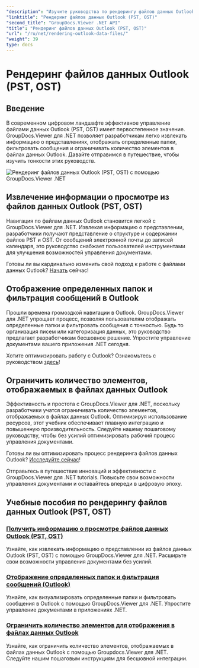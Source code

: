```yaml
---
"description": "Изучите руководства по рендерингу файлов данных Outlook (PST, OST) с GroupDocs.Viewer для .NET. Откройте для себя эффективные методы управления документами без усилий."
"linktitle": "Рендеринг файлов данных Outlook (PST, OST)"
"second_title": "GroupDocs.Viewer .NET API"
"title": "Рендеринг файлов данных Outlook (PST, OST)"
"url": "/ru/net/rendering-outlook-data-files/"
"weight": 39
type: docs
---
```

# Рендеринг файлов данных Outlook (PST, OST)

## Введение

В современном цифровом ландшафте эффективное управление файлами данных Outlook (PST, OST) имеет первостепенное значение. GroupDocs.Viewer для .NET позволяет разработчикам легко извлекать информацию о представлениях, отображать определенные папки, фильтровать сообщения и ограничивать количество элементов в файлах данных Outlook. Давайте отправимся в путешествие, чтобы изучить тонкости этих руководств.

![Рендеринг файлов данных Outlook (PST, OST) с помощью GroupDocs.Viewer .NET](/viewer/rendering-outlook-data-files/image.png)

## Извлечение информации о просмотре из файлов данных Outlook (PST, OST)
Навигация по файлам данных Outlook становится легкой с GroupDocs.Viewer для .NET. Извлекая информацию о представлении, разработчики получают представление о структуре и содержании файлов PST и OST. От сообщений электронной почты до записей календаря, это руководство снабжает пользователей инструментами для улучшения возможностей управления документами. 

Готовы ли вы кардинально изменить свой подход к работе с файлами данных Outlook? [Начать](./get-view-info-outlook-data-file/) сейчас!

## Отображение определенных папок и фильтрация сообщений в Outlook
Прошли времена громоздкой навигации в Outlook. GroupDocs.Viewer для .NET упрощает процесс, позволяя пользователям отображать определенные папки и фильтровать сообщения с точностью. Будь то организация писем или категоризация данных, это руководство предлагает разработчикам бесшовное решение. Упростите управление документами вашего приложения .NET сегодня.

Хотите оптимизировать работу с Outlook? Ознакомьтесь с руководством [здесь](./render-specific-folders-and-filter-messages-outlook/)!

## Ограничить количество элементов, отображаемых в файлах данных Outlook
Эффективность и простота с GroupDocs.Viewer для .NET, поскольку разработчики учатся ограничивать количество элементов, отображаемых в файлах данных Outlook. Оптимизируя использование ресурсов, этот учебник обеспечивает плавную интеграцию и повышенную производительность. Следуйте нашему пошаговому руководству, чтобы без усилий оптимизировать рабочий процесс управления документами.

Готовы ли вы оптимизировать процесс рендеринга файлов данных Outlook? [Исследуйте сейчас](./limit-items-to-render-outlook-data-files/)!

Отправьтесь в путешествие инноваций и эффективности с GroupDocs.Viewer для .NET tutorials. Повысьте свои возможности управления документами и оставайтесь впереди в цифровую эпоху.
## Учебные пособия по рендерингу файлов данных Outlook (PST, OST)
### [Получить информацию о просмотре файлов данных Outlook (PST, OST)](./get-view-info-outlook-data-file/)
Узнайте, как извлекать информацию о представлении из файлов данных Outlook (PST, OST) с помощью GroupDocs.Viewer для .NET. Расширьте свои возможности управления документами без усилий.
### [Отображение определенных папок и фильтрация сообщений (Outlook)](./render-specific-folders-and-filter-messages-outlook/)
Узнайте, как визуализировать определенные папки и фильтровать сообщения в Outlook с помощью GroupDocs.Viewer для .NET. Упростите управление документами в приложениях .NET.
### [Ограничить количество элементов для отображения в файлах данных Outlook](./limit-items-to-render-outlook-data-files/)
Узнайте, как ограничить количество элементов, отображаемых в файлах данных Outlook с помощью Groupdocs.Viewer для .NET. Следуйте нашим пошаговым инструкциям для бесшовной интеграции.
